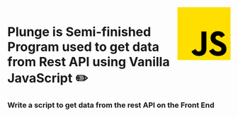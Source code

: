 <img src="documentation/img/js.png" align="right" style="height: 120px;"/>

# Plunge is Semi-finished Program used to get data from **Rest API** using Vanilla JavaScript :pencil2:

### Write a script to get data from the rest API on the Front End
